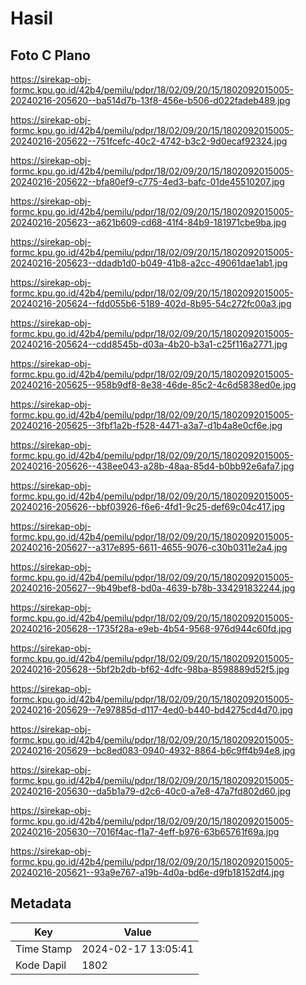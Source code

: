 # Hasil

## Foto C Plano

https://sirekap-obj-formc.kpu.go.id/42b4/pemilu/pdpr/18/02/09/20/15/1802092015005-20240216-205620--ba514d7b-13f8-456e-b506-d022fadeb489.jpg

https://sirekap-obj-formc.kpu.go.id/42b4/pemilu/pdpr/18/02/09/20/15/1802092015005-20240216-205622--751fcefc-40c2-4742-b3c2-9d0ecaf92324.jpg

https://sirekap-obj-formc.kpu.go.id/42b4/pemilu/pdpr/18/02/09/20/15/1802092015005-20240216-205622--bfa80ef9-c775-4ed3-bafc-01de45510207.jpg

https://sirekap-obj-formc.kpu.go.id/42b4/pemilu/pdpr/18/02/09/20/15/1802092015005-20240216-205623--a621b609-cd68-41f4-84b9-181971cbe9ba.jpg

https://sirekap-obj-formc.kpu.go.id/42b4/pemilu/pdpr/18/02/09/20/15/1802092015005-20240216-205623--ddadb1d0-b049-41b8-a2cc-49061dae1ab1.jpg

https://sirekap-obj-formc.kpu.go.id/42b4/pemilu/pdpr/18/02/09/20/15/1802092015005-20240216-205624--fdd055b6-5189-402d-8b95-54c272fc00a3.jpg

https://sirekap-obj-formc.kpu.go.id/42b4/pemilu/pdpr/18/02/09/20/15/1802092015005-20240216-205624--cdd8545b-d03a-4b20-b3a1-c25f116a2771.jpg

https://sirekap-obj-formc.kpu.go.id/42b4/pemilu/pdpr/18/02/09/20/15/1802092015005-20240216-205625--958b9df8-8e38-46de-85c2-4c6d5838ed0e.jpg

https://sirekap-obj-formc.kpu.go.id/42b4/pemilu/pdpr/18/02/09/20/15/1802092015005-20240216-205625--3fbf1a2b-f528-4471-a3a7-d1b4a8e0cf6e.jpg

https://sirekap-obj-formc.kpu.go.id/42b4/pemilu/pdpr/18/02/09/20/15/1802092015005-20240216-205626--438ee043-a28b-48aa-85d4-b0bb92e6afa7.jpg

https://sirekap-obj-formc.kpu.go.id/42b4/pemilu/pdpr/18/02/09/20/15/1802092015005-20240216-205626--bbf03926-f6e6-4fd1-9c25-def69c04c417.jpg

https://sirekap-obj-formc.kpu.go.id/42b4/pemilu/pdpr/18/02/09/20/15/1802092015005-20240216-205627--a317e895-6611-4655-9076-c30b0311e2a4.jpg

https://sirekap-obj-formc.kpu.go.id/42b4/pemilu/pdpr/18/02/09/20/15/1802092015005-20240216-205627--9b49bef8-bd0a-4639-b78b-334291832244.jpg

https://sirekap-obj-formc.kpu.go.id/42b4/pemilu/pdpr/18/02/09/20/15/1802092015005-20240216-205628--1735f28a-e9eb-4b54-9568-976d944c60fd.jpg

https://sirekap-obj-formc.kpu.go.id/42b4/pemilu/pdpr/18/02/09/20/15/1802092015005-20240216-205628--5bf2b2db-bf62-4dfc-98ba-8598889d52f5.jpg

https://sirekap-obj-formc.kpu.go.id/42b4/pemilu/pdpr/18/02/09/20/15/1802092015005-20240216-205629--7e97885d-d117-4ed0-b440-bd4275cd4d70.jpg

https://sirekap-obj-formc.kpu.go.id/42b4/pemilu/pdpr/18/02/09/20/15/1802092015005-20240216-205629--bc8ed083-0940-4932-8864-b6c9ff4b94e8.jpg

https://sirekap-obj-formc.kpu.go.id/42b4/pemilu/pdpr/18/02/09/20/15/1802092015005-20240216-205630--da5b1a79-d2c6-40c0-a7e8-47a7fd802d60.jpg

https://sirekap-obj-formc.kpu.go.id/42b4/pemilu/pdpr/18/02/09/20/15/1802092015005-20240216-205630--7016f4ac-f1a7-4eff-b976-63b65761f69a.jpg

https://sirekap-obj-formc.kpu.go.id/42b4/pemilu/pdpr/18/02/09/20/15/1802092015005-20240216-205621--93a9e767-a19b-4d0a-bd6e-d9fb18152df4.jpg


## Metadata

| Key        | Value               |
| ---------- | ------------------- |
| Time Stamp | 2024-02-17 13:05:41 |
| Kode Dapil | 1802                |



